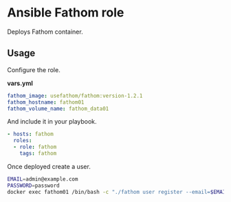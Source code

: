 # Ansible Fathom role

Deploys Fathom container.

## Usage

Configure the role.

**vars.yml**

```yml
fathom_image: usefathom/fathom:version-1.2.1
fathom_hostname: fathom01
fathom_volume_name: fathom_data01
```

And include it in your playbook.

```yml
- hosts: fathom
  roles:
  - role: fathom
    tags: fathom
```

Once deployed create a user.

```bash
EMAIL=admin@example.com
PASSWORD=password
docker exec fathom01 /bin/bash -c "./fathom user register --email=$EMAIL --password=$PASSWORD"
```
